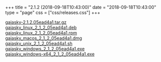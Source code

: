 +++
title = "2.1.2 (2018-09-18T10:43:00)"
date = "2018-09-18T10:43:00"
type = "page"
css = ["css/releases.css"]
+++

<section class="download-links">

<div class="download-block">
<div class="package">
<a href="https://gaia.ari.uni-heidelberg.de/gaiasky/releases/2.1.2.05ead4a1/gaiasky-2.1.2.05ead4a1.tar.gz">gaiasky-2.1.2.05ead4a1.tar.gz</a>
</div>
</div>
<div class="download-block">
<div class="package">
<a href="https://gaia.ari.uni-heidelberg.de/gaiasky/releases/2.1.2.05ead4a1/gaiasky_linux_2_1_2_05ead4a1.deb">gaiasky_linux_2_1_2_05ead4a1.deb</a>
</div>
</div>
<div class="download-block">
<div class="package">
<a href="https://gaia.ari.uni-heidelberg.de/gaiasky/releases/2.1.2.05ead4a1/gaiasky_linux_2_1_2_05ead4a1.rpm">gaiasky_linux_2_1_2_05ead4a1.rpm</a>
</div>
</div>
<div class="download-block">
<div class="package">
<a href="https://gaia.ari.uni-heidelberg.de/gaiasky/releases/2.1.2.05ead4a1/gaiasky_macos_2_1_2_05ead4a1.dmg">gaiasky_macos_2_1_2_05ead4a1.dmg</a>
</div>
</div>
<div class="download-block">
<div class="package">
<a href="https://gaia.ari.uni-heidelberg.de/gaiasky/releases/2.1.2.05ead4a1/gaiasky_unix_2_1_2_05ead4a1.sh">gaiasky_unix_2_1_2_05ead4a1.sh</a>
</div>
</div>
<div class="download-block">
<div class="package">
<a href="https://gaia.ari.uni-heidelberg.de/gaiasky/releases/2.1.2.05ead4a1/gaiasky_windows_2_1_2_05ead4a1.exe">gaiasky_windows_2_1_2_05ead4a1.exe</a>
</div>
</div>
<div class="download-block">
<div class="package">
<a href="https://gaia.ari.uni-heidelberg.de/gaiasky/releases/2.1.2.05ead4a1/gaiasky_windows-x64_2_1_2_05ead4a1.exe">gaiasky_windows-x64_2_1_2_05ead4a1.exe</a>
</div>
</div>


</section>
